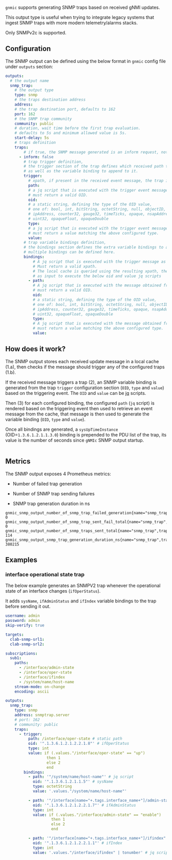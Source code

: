 `gnmic` supports generating SNMP traps based on received gNMI updates.

This output type is useful when trying to integrate legacy systems that ingest SNMP traps with more modern telemetry/alarms stacks.

Only SNMPv2c is supported.

## Configuration

The SNMP output can be defined using the below format in `gnmic` config file under `outputs` section:

```yaml
outputs:
  # the output name
  snmp_trap: 
    # the output type
    type: snmp
    # the traps destination address
    address:
    # the trap destination port, defaults to 162
    port: 162
    # the SNMP trap community
    community: public
    # duration, wait time before the first trap evaluation.
    # defaults to 5s and minimum allowed value is 5s.
    start-delay: 5s
    # traps definition
    traps:
        # if true, the SNMP message generated is an inform request, not a trap.
      - inform: false
        # trap trigger definition,
        # the trigger section of the trap defines which received path trigger the trap
        # as well as the variable binding to append to it.
        trigger:
          # xpath, if present in the received event message, the trap is triggered
          path:
          # a jq script that is executed with the trigger event message as input.
          # must return a valid OID.
          oid:
          # a static string, defining the type of the OID value,
          # one of: bool, int, bitString, octetString, null, objectID, objectDescription,
          # ipAddress, counter32, gauge32, timeTicks, opaque, nsapAddress, counter64, 
          # uint32, opaqueFloat, opaqueDouble
          type:
          # a jq script that is executed with the trigger event message as input.
          # must return a value matching the above configured type.
          value:
        # trap variable bindings definition,
        # the bindings section defines the extra variable bindings to append to the trap.
        # multiple bindings can be defined here.
        bindings:
            # A jq script that is executed with the trigger message as input.
            # Must return a valid xpath.
            # The local cache is queried using the resulting xpath, the resulting event message is used 
            # as input to execute the below oid and value jq scripts
          - path:
            # A jq script that is executed with the message obtained from the cache as input.
            # must return a valid OID. 
            oid:
            # a static string, defining the type of the OID value,
            # one of: bool, int, bitString, octetString, null, objectID, objectDescription,
            # ipAddress, counter32, gauge32, timeTicks, opaque, nsapAddress, counter64, 
            # uint32, opaqueFloat, opaqueDouble
            type:
            # A jq script that is executed with the message obtained from the cache as input.
            # must return a value matching the above configured type.
            value:
```

## How does it work?

The SNMP output stores each received update message in a local cache (1.a), then checks if the message should trigger any of the configured traps (1.b).

If the received message triggers a trap (2), an SNMP variable binding is generated from the trap `trigger` configuration section (`OID`, `type` and `value`) based on the triggering event.
The `OID` and `value` can be [jq](https://github.com/itchyny/gojq) scripts.

Then (3) for each configured binding, the configured `path` (`jq` script) is rendered based on the triggering event then used to retrieve an event message from the cache, that message is then used to generate the variable binding (`OID`, `type` and `value`).

Once all bindings are generated, a `sysUpTimeInstance` (OID=`1.3.6.1.2.1.1.3.0`) binding is prepended to the PDU list of the trap, its value is the number of seconds since `gNMIc` SNMP output startup.

<div class="mxgraph" style="max-width:100%;border:1px solid transparent;margin:0 auto; display:block;" data-mxgraph="{&quot;page&quot;:0,&quot;zoom&quot;:1.4,&quot;highlight&quot;:&quot;#0000ff&quot;,&quot;nav&quot;:true,&quot;check-visible-state&quot;:true,&quot;resize&quot;:true,&quot;url&quot;:&quot;https://raw.githubusercontent.com/openconfig/gnmic/diagrams/diagrams/snmp_output.drawio&quot;}"></div>

<script type="text/javascript" src="https://cdn.jsdelivr.net/gh/hellt/drawio-js@main/embed2.js?&fetch=https%3A%2F%2Fraw.githubusercontent.com%2Fopenconfig%2Fgnmic%2Fdiagrams%2Fsnmp_output.drawio" async></script>

## Metrics

The SNMP output exposes 4 Prometheus metrics:

- Number of failed trap generation

- Number of SNMP trap sending failures

- SNMP trap generation duration in ns

```text
gnmic_snmp_output_number_of_snmp_trap_failed_generation{name="snmp_trap",reason="",trap_index="0"} 0
gnmic_snmp_output_number_of_snmp_trap_sent_fail_total{name="snmp_trap",reason="",trap_index="0"} 0
gnmic_snmp_output_number_of_snmp_traps_sent_total{name="snmp_trap",trap_index="0"} 114
gnmic_snmp_output_snmp_trap_generation_duration_ns{name="snmp_trap",trap_index="0"} 380215
```

## Examples

### interface operational state trap

The below example generates an SNMPV2 trap whenever the operational state of an interface changes (`ifOperStatus`).

It adds `sysName`, `ifAdminStatus` and `ifIndex` variable bindings to the trap before sending it out.

```yaml
username: admin
password: admin
skip-verify: true

targets:
  clab-snmp-srl1:
  clab-snmp-srl2:

subscriptions:
  sub1:
    paths:
      - /interface/admin-state
      - /interface/oper-state
      - /interface/ifindex
      - /system/name/host-name
    stream-mode: on-change
    encoding: ascii

outputs:
  snmp_trap:
    type: snmp
    address: snmptrap.server
    # port: 162
    # community: public
    traps:
      - trigger:
          path: /interface/oper-state # static path
          oid: '".1.3.6.1.2.1.2.2.1.8"' # ifOperStatus
          type: int
          value: if (.values."/interface/oper-state" == "up") 
                  then 1 
                  else 2 
                  end
        bindings:         
          - path: '"/system/name/host-name"' # jq script
            oid: '".1.3.6.1.2.1.1.5"' # sysName
            type: octetString
            value: '.values."/system/name/host-name"'

          - path: '"/interface[name="+.tags.interface_name+"]/admin-state"' # jq script
            oid: '".1.3.6.1.2.1.2.2.1.7"' # ifAdminStatus
            type: int
            value: if (.values."/interface/admin-state" == "enable") 
                    then 1 
                    else 2 
                    end

          - path: '"/interface[name="+.tags.interface_name+"]/ifindex"' # jq script
            oid: '".1.3.6.1.2.1.2.2.1.1"' # ifIndex
            type: int
            value: '.values."/interface/ifindex" | tonumber' # jq script
```
